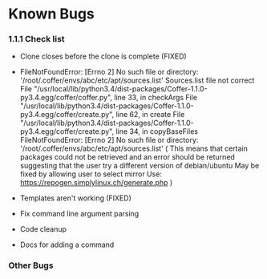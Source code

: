 # Known Bugs

### 1.1.1 Check list

- Clone closes before the clone is complete (FIXED)
- FileNotFoundError: [Errno 2] No such file or directory: '/root/.coffer/envs/abc/etc/apt/sources.list'
  Sources.list file not correct
  File "/usr/local/lib/python3.4/dist-packages/Coffer-1.1.0-py3.4.egg/coffer/coffer.py", line 33, in checkArgs
  File "/usr/local/lib/python3.4/dist-packages/Coffer-1.1.0-py3.4.egg/coffer/create.py", line 62, in create
  File "/usr/local/lib/python3.4/dist-packages/Coffer-1.1.0-py3.4.egg/coffer/create.py", line 34, in copyBaseFiles
  FileNotFoundError: [Errno 2] No such file or directory: '/root/.coffer/envs/abc/etc/apt/sources.list' 
  (
    This means that certain packages could not be retrieved and an error should be returned suggesting that the user try a different version of debian/ubuntu
    May be fixed by allowing user to select mirror
    Use: https://repogen.simplylinux.ch/generate.php 
  )

- Templates aren't working (FIXED)
- Fix command line argument parsing
- Code cleanup 
- Docs for adding a command

### Other Bugs
